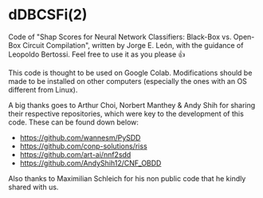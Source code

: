 # dDBCSFi(2)
Code of "Shap Scores for Neural Network Classifiers: Black-Box vs. Open-Box Circuit Compilation", written by Jorge E. León, with the guidance of Leopoldo Bertossi. Feel free to use it as you please 👍

This code is thought to be used on Google Colab. Modifications should be made to be installed on other computers (especially the ones with an OS different from Linux).

A big thanks goes to Arthur Choi, Norbert Manthey & Andy Shih for sharing their respective repositories, which were key to the development of this code. These can be found down below:

- https://github.com/wannesm/PySDD
- https://github.com/conp-solutions/riss
- https://github.com/art-ai/nnf2sdd
- https://github.com/AndyShih12/CNF_OBDD

Also thanks to Maximilian Schleich for his non public code that he kindly shared with us.
